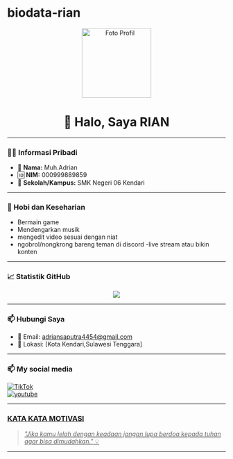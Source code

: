 # biodata-rian
<p align="center">
  <img src="https://avatars.githubusercontent.com/u/218887376?s=400&u=a013685ccf5f3c50691d01ed471b614027dfd903&v=4" width="160" border-radius: 50%; box-shadow: 0 4px 15px rgba(0,0,0,0.3); alt="Foto Profil"/>
</p>

<h1 align="center">👋 Halo, Saya RIAN</h1>

---

### 🧑‍🎓 Informasi Pribadi
- 📛 **Nama:** Muh.Adrian  
- 🆔 **NIM:** 000999889859  
- 🏫 **Sekolah/Kampus:** SMK Negeri 06 Kendari

---

### 🎯 Hobi dan Keseharian
-  Bermain game 
-  Mendengarkan musik  
-  mengedit video sesuai dengan niat
- ngobrol/nongkrong bareng teman di discord
-live stream atau bikin konten
---

### 📈 Statistik GitHub
<p align="center">
  <img src="https://github.com/Ryan-programmer341/biodata-rian.git"/>
</p>

---

### 📫 Hubungi Saya
- 📧 Email: [adriansaputra4454@gmail.com](adriansaputra4454@gmail.com)  
- 📍 Lokasi: [Kota Kendari,Sulawesi Tenggara]  

---

### 📫 My social media
<a href="https://www.tiktok.com/@rianch_official2?_t=ZS-8xodmlaotKE&_r=1" target="_blank" rel="noopener noreferrer">
    <img src="https://img.shields.io/badge/TikTok-000000?style=for-the-badge&logo=tiktok&logoColor=white" alt="TikTok"/>
  </a><br>
  <a href="https://youtube.com/@rianch_asli?si=bKAHg9XMdi9x2g50"target="_blank" rel ="noopener noreferrer">
<img src="https://img.shields.io/badge/YouTube-FF0000?style=for-the-badge&logo=youtube&logoColor=white" alt="youtube"/>

  ---

### KATA KATA MOTIVASI 
> _"Jika kamu lelah dengan keadaan jangan lupa berdoa kepada tuhan agar bisa dimudahkan."_ 💡


---

